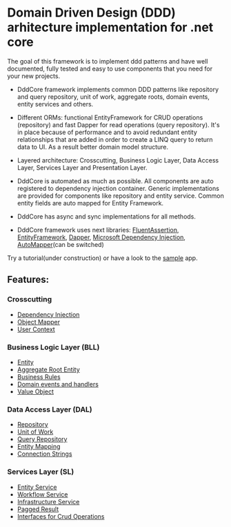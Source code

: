 # Domain Driven Design (DDD) arhitecture implementation for .net core
The goal of this framework is to implement ddd patterns and have well documented, fully tested and easy to use components that you need for your new projects.

* DddCore framework implements common DDD patterns like repository and query repository, unit of work, aggregate roots, domain events, entity services and others.

* Different ORMs: functional EntityFramework for CRUD operations (repository) and fast Dapper for read operations (query repository). It's in place because of performance and to avoid redundant entity relationships that are added in order to create a LINQ query to return data to UI. As a result better domain model structure.

* Layered architecture: Crosscutting, Business Logic Layer, Data Access Layer, Services Layer and Presentation Layer.

* DddCore is automated as much as possible. All components are auto registered to dependency injection container. Generic implementations are provided for components like repository and entity service. Common entity fields are auto mapped for Entity Framework.

* DddCore has async and sync implementations for all methods.

* DddCore framework uses next libraries: [FluentAssertion][-4], [EntityFramework][-3], [Dapper][-5], [Microsoft Dependency Injection][-2], [AutoMapper][-1](can be switched)

Try a tutorial(under construction) or have a look to the [sample][0] app.

## Features:

### Crosscutting

- [Dependency Injection][1]
- [Object Mapper][2]
- [User Context][-7]

### Business Logic Layer (BLL)

- [Entity][3]
- [Aggregate Root Entity][4]
- [Business Rules][5]
- [Domain events and handlers][6]
- [Value Object][7]

### Data Access Layer (DAL)

- [Repository][8]
- [Unit of Work][9]
- [Query Repository][10]
- [Entity Mapping][11]
- [Connection Strings][12]

### Services Layer (SL)

- [Entity Service][13]
- [Workflow Service][14]
- [Infrastructure Service][15]
- [Pagged Result][16]
- [Interfaces for Crud Operations][17]

[-4]: https://github.com/JeremySkinner/FluentValidation
[-3]: https://github.com/aspnet/EntityFramework
[-2]: https://github.com/aspnet/DependencyInjection
[-1]: https://github.com/AutoMapper/AutoMapper
[-5]: https://github.com/StackExchange/dapper-dot-net

[0]: https://github.com/Alexander-Shein/DddCore/tree/net-core/Samples/Api
[1]: https://github.com/Alexander-Shein/DddCore/blob/net-core/Src/Crosscutting/README.md#dependency-injection
[2]: https://github.com/Alexander-Shein/DddCore/blob/net-core/Src/Crosscutting/README.md#object-mapper
[-7]: https://github.com/Alexander-Shein/DddCore/blob/net-core/Src/Crosscutting/README.md#user-context

[3]: https://github.com/Alexander-Shein/DddCore/blob/net-core/Src/BLL/README.md
[4]: https://github.com/Alexander-Shein/DddCore/blob/net-core/Src/BLL/README.md#aggregate-root-entity
[5]: https://github.com/Alexander-Shein/DddCore/blob/net-core/Src/BLL/README.md#business-rules
[6]: https://github.com/Alexander-Shein/DddCore/blob/net-core/Src/BLL/README.md#domain-events-and-handlers
[7]: https://github.com/Alexander-Shein/DddCore/blob/net-core/Src/BLL/README.md#value-object

[8]: https://github.com/Alexander-Shein/DddCore/blob/net-core/Src/DAL/README.md#repository
[9]: https://github.com/Alexander-Shein/DddCore/blob/net-core/Src/DAL/README.md#unit-of-work
[10]: https://github.com/Alexander-Shein/DddCore/blob/net-core/Src/DAL/README.md#query-repository
[11]: https://github.com/Alexander-Shein/DddCore/blob/net-core/Src/DAL/README.md#entity-mapping
[12]: https://github.com/Alexander-Shein/DddCore/blob/net-core/Src/DAL/README.md#connection-strings

[13]: https://github.com/Alexander-Shein/DddCore/blob/net-core/Src/SL/README.md#entity-service
[14]: https://github.com/Alexander-Shein/DddCore/blob/net-core/Src/SL/README.md#workflow-service
[15]: https://github.com/Alexander-Shein/DddCore/blob/net-core/Src/SL/README.md#infrastructure-service
[16]: https://github.com/Alexander-Shein/DddCore/blob/net-core/Src/SL/README.md#pagged-result
[17]: https://github.com/Alexander-Shein/DddCore/blob/net-core/Src/SL/README.md#interfaces-for-crud-operations

